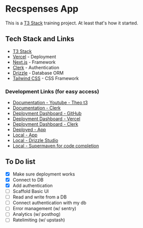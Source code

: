 # Recspenses App

This is a [T3 Stack](https://create.t3.gg/) training project. At least that's how it started.

## Tech Stack and Links

- [T3 Stack](https://create.t3.gg/)
- [Vercel](https://vercel.com) - Deployment
- [Next.js](https://nextjs.org) - Framework
- [Clerk](https://clerk.com) - Authentication
- [Drizzle](https://orm.drizzle.team) - Database ORM
- [Tailwind CSS](https://tailwindcss.com) - CSS Framework

### Development Links (for easy access)

- [Documentation - Youtube - Theo t3](https://www.youtube.com/watch?v=d5x0JCZbAJs)
- [Documentation - Clerk](https://clerk.com/docs/quickstarts/nextjs)
- [Deployment Dashboard - GitHub](https://github.com/iosifv/recspenses)
- [Deployment Dashboard - Vercel](https://vercel.com/iosifs-projects-fc6671c4/recspenses/2ySVBdG28NPG8yaAAf8uAm6ig4Ut)
- [Deployment Dashboard - Clerk](https://dashboard.clerk.com/apps/app_2mLIvcMUGIPL5UVkyIwSiLkgFOi/instances/ins_2mLIvY2tu01h3OJw32AeWsb2byy)
- [Deployed - App](https://recspenses.vercel.app/)
- [Local - App](http://localhost:3000/)
- [Local - Drizzle Studio](https://local.drizzle.studio/)
- [Local - Supermaven for code completion](https://supermaven.com/pricing)

## To Do list

- [x] Make sure deployment works
- [x] Connect to DB
- [x] Add authentication
- [ ] Scaffold Basic UI
- [ ] Read and write from a DB
- [ ] Connect authentication with my db
- [ ] Error management (w/ sentry)
- [ ] Analytics (w/ posthog)
- [ ] Ratelimiting (w/ upstash)
